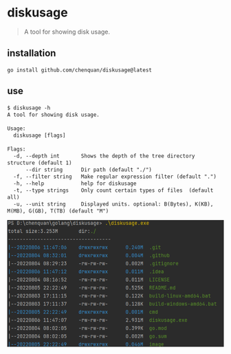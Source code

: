 # diskusage

> A tool for showing disk usage.

## installation

```shell
go install github.com/chenquan/diskusage@latest
```

## use

```
$ diskusage -h
A tool for showing disk usage.

Usage:
  diskusage [flags]

Flags:
  -d, --depth int       Shows the depth of the tree directory structure (default 1)
      --dir string      Dir path (default "./")
  -f, --filter string   Make regular expression filter (default ".")
  -h, --help            help for diskusage
  -t, --type strings    Only count certain types of files  (default all)
  -u, --unit string     Displayed units. optional: B(Bytes), K(KB), M(MB), G(GB), T(TB) (default "M")
  ```

![](image/cmd.png)